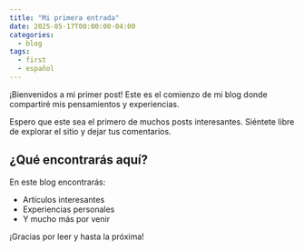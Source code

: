 ```yaml
---
title: "Mi primera entrada"
date: 2025-05-17T00:00:00-04:00
categories:
  - blog
tags:
  - first
  - español
---
```


¡Bienvenidos a mi primer post! Este es el comienzo de mi blog donde compartiré mis pensamientos y experiencias. 

Espero que este sea el primero de muchos posts interesantes. Siéntete libre de explorar el sitio y dejar tus comentarios.

## ¿Qué encontrarás aquí?

En este blog encontrarás:
- Artículos interesantes
- Experiencias personales
- Y mucho más por venir

¡Gracias por leer y hasta la próxima!
